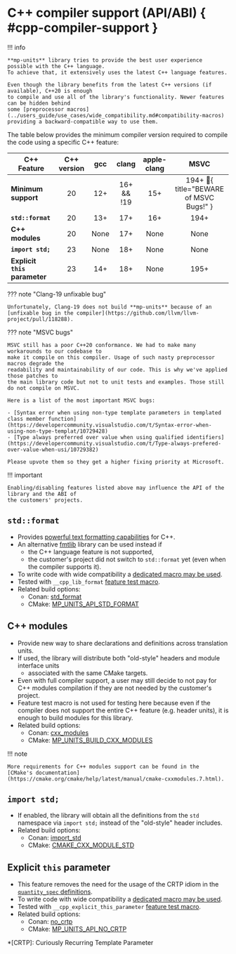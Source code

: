 # C++ compiler support (API/ABI) { #cpp-compiler-support }

!!! info

    **mp-units** library tries to provide the best user experience possible with the C++ language.
    To achieve that, it extensively uses the latest C++ language features.

    Even though the library benefits from the latest C++ versions (if available), C++20 is enough
    to compile and use all of the library's functionality. Newer features can be hidden behind
    some [preprocessor macros](../users_guide/use_cases/wide_compatibility.md#compatibility-macros)
    providing a backward-compatible way to use them.

The table below provides the minimum compiler version required to compile the code using a specific
C++ feature:

| C++ Feature                   | C++ version | gcc  |   clang    | apple-clang |                    MSVC                    |
|-------------------------------|:-----------:|:----:|:----------:|:-----------:|:------------------------------------------:|
| **Minimum support**           |     20      | 12+  | 16+ && !19 |     15+     | 194+ :bug:{ title="BEWARE of MSVC Bugs!" } |
| **`std::format`**             |     20      | 13+  |    17+     |     16+     |                    194+                    |
| **C++ modules**               |     20      | None |    17+     |    None     |                    None                    |
| **`import std;`**             |     23      | None |    18+     |    None     |                    None                    |
| **Explicit `this` parameter** |     23      | 14+  |    18+     |    None     |                    195+                    |

??? note "Clang-19 unfixable bug"

    Unfortunately, Clang-19 does not build **mp-units** because of an
    [unfixable bug in the compiler](https://github.com/llvm/llvm-project/pull/118288).

??? note "MSVC bugs"

    MSVC still has a poor C++20 conformance. We had to make many workarounds to our codebase to
    make it compile on this compiler. Usage of such nasty preprocessor macros degrade the
    readability and maintainability of our code. This is why we've applied those patches to
    the main library code but not to unit tests and examples. Those still do not compile on MSVC.

    Here is a list of the most important MSVC bugs:

    - [Syntax error when using non-type template parameters in templated class member function](https://developercommunity.visualstudio.com/t/Syntax-error-when-using-non-type-templat/10729428)
    - [Type always preferred over value when using qualified identifiers](https://developercommunity.visualstudio.com/t/Type-always-prefered-over-value-when-usi/10729382)

    Please upvote them so they get a higher fixing priority at Microsoft.

!!! important

    Enabling/disabling features listed above may influence the API of the library and the ABI of
    the customers' projects.


## `std::format`

- Provides [powerful text formatting capabilities](../users_guide/framework_basics/text_output.md#text-formatting)
  for C++.
- An alternative [fmtlib](https://github.com/fmtlib/fmt) library can be used instead if
    - the C++ language feature is not supported,
    - the customer's project did not switch to `std::format` yet (even when the compiler
      supports it).
- To write code with wide compatibility
  a [dedicated macro may be used](../users_guide/use_cases/wide_compatibility.md#mp_units_std_fmt).
- Tested with `__cpp_lib_format` [feature test macro](https://en.cppreference.com/w/cpp/feature_test).
- Related build options:
    - Conan: [std_format](installation_and_usage.md#std_format)
    - CMake: [MP_UNITS_API_STD_FORMAT](installation_and_usage.md#MP_UNITS_API_STD_FORMAT)


## C++ modules

- Provide new way to share declarations and definitions across translation units.
- If used, the library will distribute both "old-style" headers and module interface units
    - associated with the same CMake targets.
- Even with full compiler support, a user may still decide to not pay for C++ modules compilation
  if they are not needed by the customer's project.
- Feature test macro is not used for testing here because even if the compiler does not support
  the entire C++ feature (e.g. header units), it is enough to build modules for this library.
- Related build options:
    - Conan: [cxx_modules](installation_and_usage.md#cxx_modules)
    - CMake: [MP_UNITS_BUILD_CXX_MODULES](installation_and_usage.md#MP_UNITS_BUILD_CXX_MODULES)

!!! note

    More requirements for C++ modules support can be found in the
    [CMake's documentation](https://cmake.org/cmake/help/latest/manual/cmake-cxxmodules.7.html).


## `import std;`

- If enabled, the library will obtain all the definitions from the `std` namespace via
  `import std;` instead of the "old-style" header includes.
- Related build options:
    - Conan: [import_std](installation_and_usage.md#import_std)
    - CMake: [CMAKE_CXX_MODULE_STD](https://cmake.org/cmake/help/latest/variable/CMAKE_CXX_MODULE_STD.html)


## Explicit `this` parameter

- This feature removes the need for the usage of the CRTP idiom in the
  [`quantity_spec` definitions](../users_guide/framework_basics/systems_of_quantities.md#defining-quantities).
- To write code with wide compatibility
  a [dedicated macro may be used](../users_guide/use_cases/wide_compatibility.md#QUANTITY_SPEC).
- Tested with `__cpp_explicit_this_parameter` [feature test macro](https://en.cppreference.com/w/cpp/feature_test).
- Related build options:
    - Conan: [no_crtp](installation_and_usage.md#no_crtp)
    - CMake: [MP_UNITS_API_NO_CRTP](installation_and_usage.md#MP_UNITS_API_NO_CRTP)

*[CRTP]: Curiously Recurring Template Parameter

